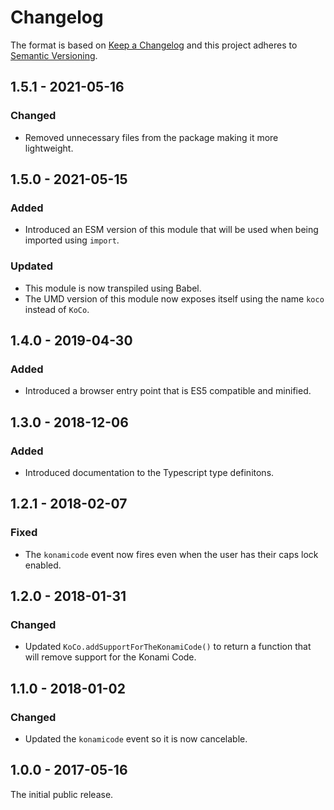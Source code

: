 # Changelog

The format is based on [Keep a Changelog](http://keepachangelog.com/) and this project adheres to [Semantic Versioning](https://semver.org/spec/v2.0.0.html).

## 1.5.1 - 2021-05-16

### Changed

- Removed unnecessary files from the package making it more lightweight.

## 1.5.0 - 2021-05-15

### Added

- Introduced an ESM version of this module that will be used when being imported using `import`.

### Updated

- This module is now transpiled using Babel.
- The UMD version of this module now exposes itself using the name `koco` instead of `KoCo`.

## 1.4.0 - 2019-04-30

### Added

- Introduced a browser entry point that is ES5 compatible and minified.

## 1.3.0 - 2018-12-06

### Added

- Introduced documentation to the Typescript type definitons.

## 1.2.1 - 2018-02-07

### Fixed

- The `konamicode` event now fires even when the user has their caps lock enabled.

## 1.2.0 - 2018-01-31

### Changed

- Updated `KoCo.addSupportForTheKonamiCode()` to return a function that will remove support for the Konami Code.

## 1.1.0 - 2018-01-02

### Changed

- Updated the `konamicode` event so it is now cancelable.

## 1.0.0 - 2017-05-16

The initial public release.

